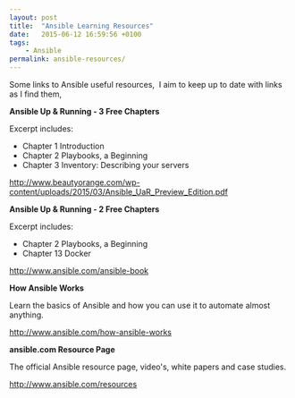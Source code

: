 ```yaml
---
layout: post
title:  "Ansible Learning Resources"
date:   2015-06-12 16:59:56 +0100
tags:
    - Ansible
permalink: ansible-resources/
---
```

Some links to Ansible useful resources,  I aim to keep up to date with links as I find them,

<strong>Ansible Up &amp; Running - 3 Free Chapters</strong>

Excerpt includes:
<ul>
	<li>Chapter 1 Introduction</li>
	<li>Chapter 2 Playbooks, a Beginning</li>
	<li>Chapter 3 Inventory: Describing your servers</li>
</ul>
<a href="http://www.beautyorange.com/wp-content/uploads/2015/03/Ansible_UaR_Preview_Edition.pdf" target="_blank">http://www.beautyorange.com/wp-content/uploads/2015/03/Ansible_UaR_Preview_Edition.pdf</a>

<strong>Ansible Up &amp; Running - 2 Free Chapters</strong>

Excerpt includes:
<ul>
	<li>Chapter 2 Playbooks, a Beginning</li>
	<li>Chapter 13 Docker</li>
</ul>
<a href="http://www.ansible.com/ansible-book" target="_blank">http://www.ansible.com/ansible-book</a>

<strong>How Ansible Works</strong>

Learn the basics of Ansible and how you can use it to automate almost anything.

<a href="http://www.ansible.com/how-ansible-works" target="_blank">http://www.ansible.com/how-ansible-works</a>

<strong>ansible.com Resource Page</strong>

The official Ansible resource page, video's, white papers and case studies.

<a href="http://www.ansible.com/resources" target="_blank">http://www.ansible.com/resources</a>
